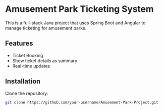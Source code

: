 # Amusement Park Ticketing System

This is a full-stack Java project that uses Spring Boot and Angular to manage ticketing for amusement parks.

## Features

- Ticket Booking
- Show ticket details as summary
- Real-time updates

## Installation

Clone the repository:

```bash
git clone https://github.com/your-username/Amusement-Park-Project.git
